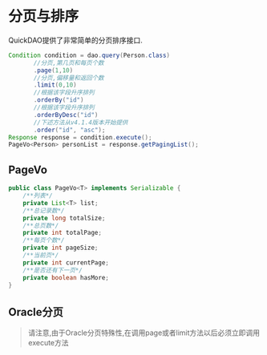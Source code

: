 # 分页与排序

QuickDAO提供了非常简单的分页排序接口.

```java
Condition condition = dao.query(Person.class)
       //分页,第几页和每页个数
       .page(1,10)
       //分页,偏移量和返回个数
       .limit(0,10)
       //根据该字段升序排列
       .orderBy("id")
       //根据该字段升序排列
       .orderByDesc("id")
       //下述方法从v4.1.4版本开始提供
       .order("id", "asc");
Response response = condition.execute();
PageVo<Person> personList = response.getPagingList();
```

## PageVo
```java
public class PageVo<T> implements Serializable {
    /**列表*/
    private List<T> list;
    /**总记录数*/
    private long totalSize;
    /**总页数*/
    private int totalPage;
    /**每页个数*/
    private int pageSize;
    /**当前页*/
    private int currentPage;
    /**是否还有下一页*/
    private boolean hasMore;
}
```

## Oracle分页

> 请注意,由于Oracle分页特殊性,在调用page或者limit方法以后必须立即调用execute方法